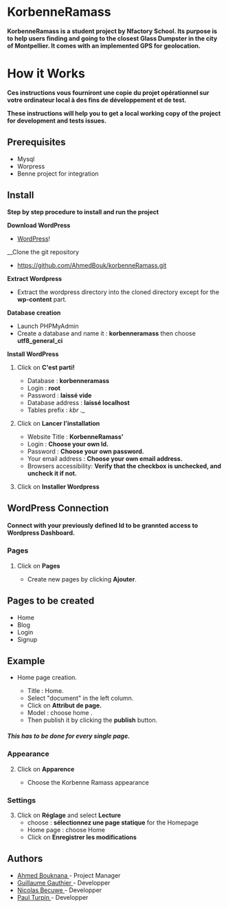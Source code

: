 # KorbenneRamass

__KorbenneRamass is a student project by Nfactory School. Its purpose is to help users finding and going to the closest Glass Dumpster in the city of Montpellier. It comes with an implemented GPS for geolocation.__

# How it Works

__Ces instructions vous fourniront une copie du projet opérationnel sur votre ordinateur local à des fins de développement et de test.__

__These instructions will help you to get a local working copy of the project for development and tests issues.__

## Prerequisites
*  Mysql
* Worpress
* Benne project for integration

## Install

__Step by step procedure to install and run the project__

__Download WordPress__

* [WordPress](https://fr.wordpress.org/)!

__Clone the git repository

* https://github.com/AhmedBouk/korbenneRamass.git

__Extract Wordpress__

* Extract the wordpress directory into the cloned directory except for the __wp-content__ part.

__Database creation__

* Launch PHPMyAdmin
* Create a database and name it : __korbenneramass__ then choose __utf8_general_ci__

__Install WordPress__ 

1. Click on __C'est parti!__

    * Database : __korbenneramass__              
    * Login : __root__                                 
    * Password : __laissé vide__    
    * Database address : __laissé localhost__    
    * Tables prefix : __kbr_ .__   

2. Click on __Lancer l'installation__   

    * Website Title : __KorbenneRamass'__    
    * Login : __Choose your own Id.__    
    * Password : __Choose your own password.__    
    * Your email address : __Choose your own email address.__    
    * Browsers accessibility: __Verify that the checkbox is unchecked, and uncheck it if not.__    

3. Click on __Installer Wordpress__   

## __WordPress Connection__    
    
#### Connect with your previously defined Id to be grannted access to Wordpress Dashboard.    

### Pages

1. Click on __Pages__    

    * Create new pages by clicking __Ajouter__.   
    
## __Pages to be created__   

* Home    
* Blog   
* Login  
* Signup  

## __Example__     

* Home page creation.      

    * Title : Home.     
    * Select "document" in the left column.    
    * Click on __Attribut de page.__    
    * Model : choose home .    
    * Then publish it by clicking the __publish__ button.    

##### This has to be done for every single page.

### Appearance

2. Click on __Apparence__  

    * Choose the Korbenne Ramass appearance

### Settings

3. Click on __Réglage__  and select __Lecture__
    * choose : __sélectionnez une page statique__ for the Homepage 
    * Home page : choose Home
    * Click on __Enregistrer les modifications__


## __Authors__


* [Ahmed Bouknana ](https://github.com/AhmedBouk) - Project Manager
* [Guillaume Gauthier ](https://github.com/gauthierguillaume) - Developper
* [Nicolas Becuwe ](https://github.com/NikoFLK) - Developper
* [Paul Turpin ](https://github.com/Druxys) - Developper